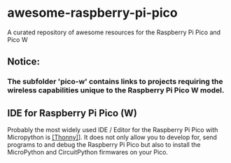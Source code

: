 # awesome-raspberry-pi-pico
A curated repository of awesome resources for the Raspberry Pi Pico and Pico W

## Notice: 
### The subfolder 'pico-w' contains links to projects requiring the wireless capabilities unique to the Raspberry Pi Pico W model. 

## IDE for Raspberry Pi Pico (W)

Probably the most widely used IDE / Editor for the Raspberry Pi Pico with Micropython is [[Thonny]](https://thonny.org/)]. It does not only allow you to develop for, send programs to and debug the Raspberry Pi Pico but also to install the MicroPython and CircuitPython firmwares on your Pico. 
